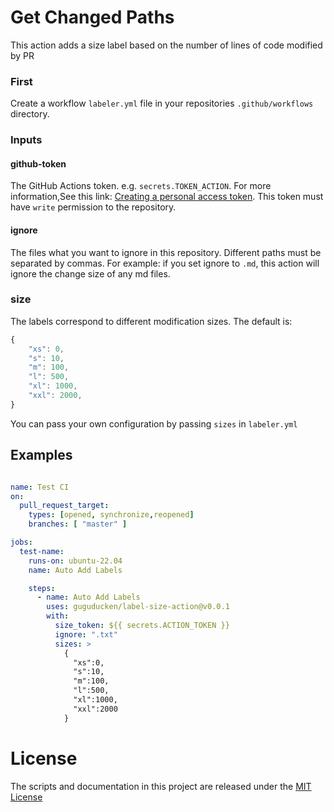 # Get Changed Paths

This action adds a size label based on the number of lines of code modified by PR

### First

Create a workflow `labeler.yml` file in your repositories `.github/workflows `directory.

### Inputs

#### github-token

The GitHub Actions token. e.g. `secrets.TOKEN_ACTION`. For more information,See this link: [Creating a personal access token](https://docs.github.com/cn/authentication/keeping-your-account-and-data-secure/creating-a-personal-access-token). This token must have `write` permission to the repository.

#### ignore

The files what you want to ignore in this repository. Different paths must be separated by commas. For example: if you set ignore to `.md`, this action will ignore the change size of any md files.

### size
The labels correspond to different modification sizes. The default is:
~~~javascript
{
    "xs": 0,
    "s": 10,
    "m": 100,
    "l": 500,
    "xl": 1000,
    "xxl": 2000,
}
~~~
You can pass your own configuration by passing `sizes` in `labeler.yml`

## Examples

~~~yaml

name: Test CI
on:
  pull_request_target:
    types: [opened, synchronize,reopened]
    branches: [ "master" ]

jobs:
  test-name:
    runs-on: ubuntu-22.04
    name: Auto Add Labels

    steps:
      - name: Auto Add Labels
        uses: guguducken/label-size-action@v0.0.1
        with:
          size_token: ${{ secrets.ACTION_TOKEN }}
          ignore: ".txt"
          sizes: >
            {
              "xs":0,
              "s":10,
              "m":100,
              "l":500,
              "xl":1000,
              "xxl":2000
            }

~~~

# License

The scripts and documentation in this project are released under the [MIT License](https://github.com/guguducken/label-size-action/blob/master/LICENSE)